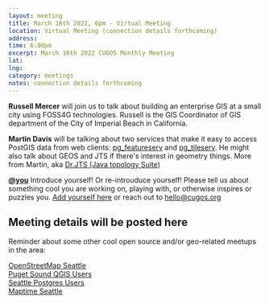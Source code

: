 ```yaml
---
layout: meeting
title: March 16th 2022, 6pm - Virtual Meeting
location: Virtual Meeting (connection details forthcoming)
address:
time: 6:00pm
excerpt: March 16th 2022 CUGOS Monthly Meeting
lat:
lng:
category: meetings
notes: connection details forthcoming
---
```


**Russell Mercer** will join us to talk about building an enterprise GIS at a small city using FOSS4G technologies. Russell is the GIS Coordinator of GIS department of the City of Imperial Beach in California.

**Martin Davis** will be talking about two services that make it easy to access PostGIS data from web clients: [pg_featureserv](https://github.com/CrunchyData/pg_featureserv) and [pg_tileserv](https://github.com/CrunchyData/pg_tileserv).  He might also talk about GEOS and JTS if there's interest in geometry things. More from Martin, aka [Dr.JTS (Java topology Suite)](http://lin-ear-th-inking.blogspot.com/)

**[@you](http://cugos.org/people/)** Introduce yourself! Or re-introuduce yourself! Please tell us about something cool you are working on, playing with, or otherwise inspires or puzzles you. [Add yourself here](https://github.com/cugos/cugos.github.com/blob/master/meetings/_posts/2022-02-16-cugos_monthly.md) or reach out to hello@cugos.org

## Meeting details will be posted here



Reminder about some other cool open source and/or geo-related meetups in the area:

[OpenStreetMap Seattle](https://www.meetup.com/OpenStreetMap-Seattle/)  
[Puget Sound QGIS Users](https://www.meetup.com/Puget-Sound-QGIS-Users-Group/)  
[Seattle Postgres Users](https://www.meetup.com/Seattle-Postgres/)  
[Maptime Seattle](https://www.meetup.com/MaptimeSEA/)
